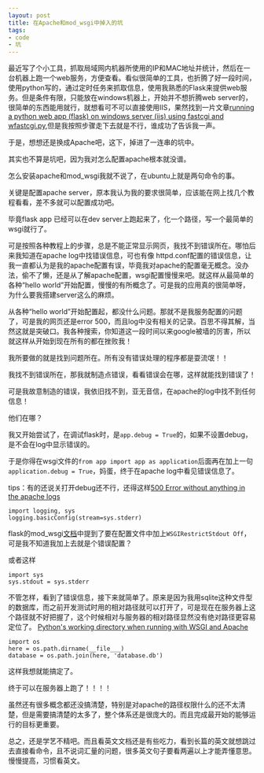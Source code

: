 ```yaml
---
layout: post
title: 在Apache和mod_wsgi中掉入的坑
tags: 
- code
- 坑
---
```



最近写了个小工具，抓取局域网内机器所使用的IP和MAC地址并统计，然后在一台机器上跑一个web服务，方便查看。看似很简单的工具，也折腾了好一段时间，使用python写的，通过定时任务来抓取信息，使用我熟悉的Flask来提供web服务。但是条件有限，只能放在windows机器上，开始并不想折腾web server的，很简单的东西能用就行，就想看可不可以直接使用IIS，果然找到一片文章[running a python web app (flask) on windows server (iis) using fastcgi and wfastcgi.py](https://medium.com/what-i-learned-today/b49875b637f7),但是我按照步骤走下去就是不行，谁成功了告诉我一声。

于是，想想还是换成Apache吧，这下，掉进了一连串的坑中。

其实也不算是坑吧，因为我对怎么配置apache根本就没谱。

怎么安装apache和mod_wsgi我就不说了，在ubuntu上就是两句命令的事。

关键是配置apache server，原本我认为我的要求很简单，应该能在网上找几个教程看看，差不多就可以配置成功吧。

毕竟flask app 已经可以在dev server上跑起来了，化一个路径，写一个最简单的wsgi就行了。

可是按照各种教程上的步骤，总是不能正常显示网页，我找不到错误所在。哪怕后来我知道在apache log中找错误信息，可也有像 httpd.conf配置的错误信息，让我一直都认为是我的apache配置有误，毕竟我对apache的配置毫无概念。没办法，偷不了懒，还是从了解apache配置，wsgi配置慢慢来吧。就这样从最简单的各种“hello world”开始配置，慢慢的有所概念了。可是我的应用真的很简单呀，为什么要我搭建server这么的麻烦。


从各种“hello world”开始配置起，都没什么问题。那就不是我服务配置的问题了，可是我的网页还是error 500，而且log中没有相关的记录。百思不得其解，当然这就是突破口。我各种搜索，你知道这一段时间以来google被墙的厉害，所以就这样从开始到现在所有的都在挫败我！

我所要做的就是找到问题所在。所有没有错误处理的程序都是耍流氓！！

我找不到错误所在，那我就制造点错误，看看错误会在哪，这样就能找到错误了！

可是我故意制造的错误，我依旧找不到，亚无音信，在apache的log中找不到任何信息！

他们在哪？

我又开始尝试了，在调试flask时，是`app.debug = True`的，如果不设置debug，是不会在log中显示错误的。

于是你得在wsgi文件的`from app import app as application`后面再在加上一句`application.debug = True`，妈蛋，终于在apache log中看见错误信息了。

tips：有的还说关打开debug还不行，还得这样[500 Error without anything in the apache logs](http://stackoverflow.com/questions/8007176/500-error-without-anything-in-the-apache-logs)
	
	import logging, sys
	logging.basicConfig(stream=sys.stderr)

flask的mod_wsgi[文档](http://dormousehole.readthedocs.org/en/latest/deploying/mod_wsgi.html)中提到了要在配置文件中加上`WSGIRestrictStdout Off`，可是我不知道我加上去就是个错误配置？

或者这样

	import sys
	sys.stdout = sys.stderr

不管怎样，看到了错误信息，接下来就简单了。原来是因为我用sqlite这种文件型的数据库，而之前开发测试时用的相对路径就可以打开了，可是现在在服务器上这个路径就不好把握了，这个时候相对与服务器的相对路径显然没有绝对路径更容易定位了。
[Python's working directory when running with WSGI and Apache](http://stackoverflow.com/questions/12081789/pythons-working-directory-when-running-with-wsgi-and-apache)

	import os
	here = os.path.dirname(__file___)
	database = os.path.join(here, 'database.db')

这样我想就能搞定了。

终于可以在服务器上跑了！！！！

虽然还有很多概念都还没搞清楚，特别是对apache的<Directory>路径权限什么的还不太清楚，但是需要搞清楚的太多了，整个体系还是很庞大的。而且完成最开始的能够运行的目标更重要。


总之，还是学艺不精吧。而且看英文文档还是有些吃力，看到长篇的英文就想跳过去直接看命令，且不说词汇量的问题，很多英文句子要看两遍以上才能弄懂意思。慢慢提高，习惯看英文。
	



